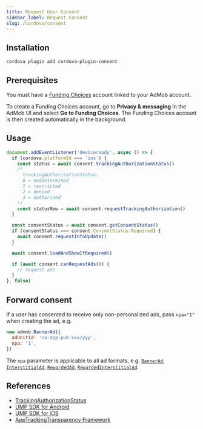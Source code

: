 ```yaml
---
title: Request User Consent
sidebar_label: Request Consent
slug: /cordova/consent
---
```


## Installation

```shell
cordova plugin add cordova-plugin-consent
```

## Prerequisites

You must have a [Funding Choices](https://support.google.com/fundingchoices/answer/9180084) account linked to your AdMob account.

To create a Funding Choices account, go to **Privacy & messaging** in the AdMob UI and select **Go to Funding Choices**. The Funding Choices account is then created automatically in the background.

## Usage

```js
document.addEventListener('deviceready', async () => {
  if (cordova.platformId === 'ios') {
    const status = await consent.trackingAuthorizationStatus()
    /*
      trackingAuthorizationStatus:
      0 = notDetermined
      1 = restricted
      2 = denied
      3 = authorized
    */
    const statusNew = await consent.requestTrackingAuthorization()
  }

  const consentStatus = await consent.getConsentStatus()
  if (consentStatus === consent.ConsentStatus.Required) {
    await consent.requestInfoUpdate()
  }

  await consent.loadAndShowIfRequired()

  if (await consent.canRequestAds()) {
    // request ads
  }
}, false)
```

## Forward consent

If a user has consented to receive only non-personalized ads, pass `npa="1"` when creating the ad, e.g.

```js {3}
new admob.BannerAd({
  adUnitId: 'ca-app-pub-xxx/yyy',
  npa: '1',
})
```

The `npa` parameter is applicable to all ad formats, e.g. [`BannerAd`](./api/classes/BannerAd), [`InterstitialAd`](./api/classes/InterstitialAd), [`RewardedAd`](./api/classes/RewardedAd), [`RewardedInterstitialAd`](./api/classes/RewardedInterstitialAd).

## References

- [TrackingAuthorizationStatus](./api/enums/TrackingAuthorizationStatus.md)
- [UMP SDK for Android](https://developers.google.com/admob/ump/android/quick-start)
- [UMP SDK for iOS](https://developers.google.com/admob/ump/ios/quick-start)
- [AppTrackingTransparency Framework](https://developer.apple.com/documentation/apptrackingtransparency)
